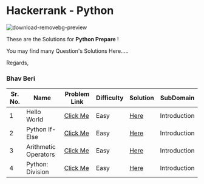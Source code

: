 # Hackerrank - Python
![download-removebg-preview](https://user-images.githubusercontent.com/72300414/140096407-5d2adbab-881a-4a29-925a-e9d2bb749ac1.png)

These are the Solutions for **Python Prepare** !


You may find many Question's Solutions Here.....

Regards,
### Bhav Beri

| Sr. No. | Name | Problem Link | Difficulty | Solution | SubDomain |
| ------ | ----------------- | ---------- | -------------- | --------- | --------------- |
| 1 | Hello World | [Click Me](https://www.hackerrank.com/challenges/py-hello-world/problem) | Easy | [Here](Introduction/Hello_World.py) | Introduction |
| 2 | Python If-Else | [Click Me](https://www.hackerrank.com/challenges/py-if-else/problem) | Easy | [Here](Introduction/Python_If-Else.py) | Introduction |
| 3 | Arithmetic Operators | [Click Me](https://www.hackerrank.com/challenges/python-arithmetic-operators/problem) | Easy | [Here](Introduction/ArithmeticOperators.py) | Introduction |
| 4 | Python: Division | [Click Me](https://www.hackerrank.com/challenges/python-division/problem) | Easy | [Here](Introduction/Python_Division.py) | Introduction |
